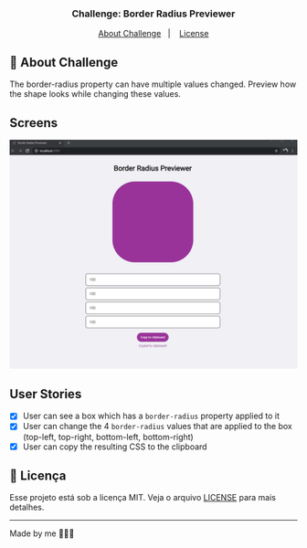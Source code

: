 <h3 align="center">
  Challenge: Border Radius Previewer
</h3>

<p align="center">
  <a href="#pencil-about-challenge">About Challenge</a>&nbsp;&nbsp;&nbsp;|&nbsp;&nbsp;&nbsp;
  <a href="#memo-licença">License</a>
</p>

## :pencil: About Challenge

The border-radius property can have multiple values changed. Preview how the shape looks while changing these values.

## Screens

![Screen](repo/imgs/border-radius-previewer.PNG)

## User Stories

- [x] User can see a box which has a `border-radius` property applied to it
- [x] User can change the 4 `border-radius` values that are applied to the box (top-left, top-right, bottom-left, bottom-right)
- [x] User can copy the resulting CSS to the clipboard

## :memo: Licença

Esse projeto está sob a licença MIT. Veja o arquivo [LICENSE](LICENSE) para mais detalhes.

---

Made by me 👨🏻‍💻
